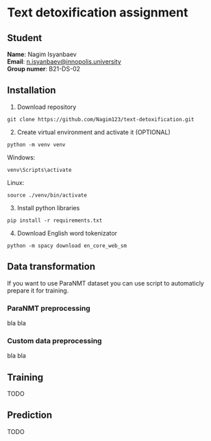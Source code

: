 # Text detoxification assignment
## Student
**Name**: Nagim Isyanbaev
<br/>
**Email**: n.isyanbaev@innopolis.university
<br/>
**Group numer**: B21-DS-02
## Installation
1. Download repository
```console
git clone https://github.com/Nagim123/text-detoxification.git
```
2. Create virtual environment and activate it (OPTIONAL)
```console
python -m venv venv
```
Windows:
```console
venv\Scripts\activate
```
Linux:
```console
source ./venv/bin/activate
```
3. Install python libraries
```console
pip install -r requirements.txt
```
4. Download English word tokenizator
```console
python -m spacy download en_core_web_sm
```
## Data transformation
If you want to use ParaNMT dataset you can use script to automaticly prepare it for training. 
### ParaNMT preprocessing
bla bla
### Custom data preprocessing
bla bla
## Training
TODO
## Prediction
TODO